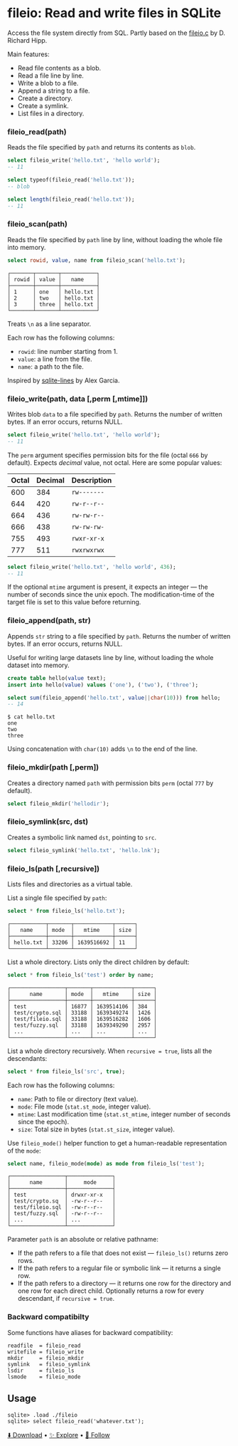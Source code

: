 # fileio: Read and write files in SQLite

Access the file system directly from SQL. Partly based on the [fileio.c](https://sqlite.org/src/file/ext/misc/fileio.c) by D. Richard Hipp.

Main features:

-   Read file contents as a blob.
-   Read a file line by line.
-   Write a blob to a file.
-   Append a string to a file.
-   Create a directory.
-   Create a symlink.
-   List files in a directory.

### fileio_read(path)

Reads the file specified by `path` and returns its contents as `blob`.

```sql
select fileio_write('hello.txt', 'hello world');
-- 11

select typeof(fileio_read('hello.txt'));
-- blob

select length(fileio_read('hello.txt'));
-- 11
```

### fileio_scan(path)

Reads the file specified by `path` line by line, without loading the whole file into memory.

```sql
select rowid, value, name from fileio_scan('hello.txt');
```

```
┌───────┬───────┬───────────┐
│ rowid │ value │   name    │
├───────┼───────┼───────────┤
│ 1     │ one   │ hello.txt │
│ 2     │ two   │ hello.txt │
│ 3     │ three │ hello.txt │
└───────┴───────┴───────────┘
```

Treats `\n` as a line separator.

Each row has the following columns:

-   `rowid`: line number starting from 1.
-   `value`: a line from the file.
-   `name`: a path to the file.

Inspired by [sqlite-lines](https://github.com/asg017/sqlite-lines/) by Alex Garcia.

### fileio_write(path, data [,perm [,mtime]])

Writes blob `data` to a file specified by `path`. Returns the number of written bytes. If an error occurs, returns NULL.

```sql
select fileio_write('hello.txt', 'hello world');
-- 11
```

The `perm` argument specifies permission bits for the file (octal `666` by default). Expects _decimal_ value, not octal. Here are some popular values:

| Octal | Decimal | Description |
| ----- | ------- | ----------- |
| 600   | 384     | `rw-------` |
| 644   | 420     | `rw-r--r--` |
| 664   | 436     | `rw-rw-r--` |
| 666   | 438     | `rw-rw-rw-` |
| 755   | 493     | `rwxr-xr-x` |
| 777   | 511     | `rwxrwxrwx` |

```sql
select fileio_write('hello.txt', 'hello world', 436);
-- 11
```

If the optional `mtime` argument is present, it expects an integer — the number of seconds since the unix epoch. The modification-time of the target file is set to this value before returning.

### fileio_append(path, str)

Appends `str` string to a file specified by `path`. Returns the number of written bytes. If an error occurs, returns NULL.

Useful for writing large datasets line by line, without loading the whole dataset into memory.

```sql
create table hello(value text);
insert into hello(value) values ('one'), ('two'), ('three');

select sum(fileio_append('hello.txt', value||char(10))) from hello;
-- 14
```

```
$ cat hello.txt
one
two
three
```

Using concatenation with `char(10)` adds `\n` to the end of the line.

### fileio_mkdir(path [,perm])

Creates a directory named `path` with permission bits `perm` (octal `777` by default).

```sql
select fileio_mkdir('hellodir');
```

### fileio_symlink(src, dst)

Creates a symbolic link named `dst`, pointing to `src`.

```sql
select fileio_symlink('hello.txt', 'hello.lnk');
```

### fileio_ls(path [,recursive])

Lists files and directories as a virtual table.

List a single file specified by `path`:

```sql
select * from fileio_ls('hello.txt');
```

```
┌───────────┬───────┬────────────┬──────┐
│   name    │ mode  │   mtime    │ size │
├───────────┼───────┼────────────┼──────┤
│ hello.txt │ 33206 │ 1639516692 │ 11   │
└───────────┴───────┴────────────┴──────┘
```

List a whole directory. Lists only the direct children by default:

```sql
select * from fileio_ls('test') order by name;
```

```
┌─────────────────┬───────┬────────────┬──────┐
│      name       │ mode  │   mtime    │ size │
├─────────────────┼───────┼────────────┼──────┤
│ test            │ 16877 │ 1639514106 │ 384  │
│ test/crypto.sql │ 33188 │ 1639349274 │ 1426 │
│ test/fileio.sql │ 33188 │ 1639516282 │ 1606 │
│ test/fuzzy.sql  │ 33188 │ 1639349290 │ 2957 │
│ ...             │ ...   │ ...        │ ...  │
└─────────────────┴───────┴────────────┴──────┘
```

List a whole directory recursively. When `recursive = true`, lists all the descendants:

```sql
select * from fileio_ls('src', true);
```

Each row has the following columns:

-   `name`: Path to file or directory (text value).
-   `mode`: File mode (`stat.st_mode`, integer value).
-   `mtime`: Last modification time (`stat.st_mtime`, integer number of seconds since the epoch).
-   `size`: Total size in bytes (`stat.st_size`, integer value).

Use `fileio_mode()` helper function to get a human-readable representation of the `mode`:

```sql
select name, fileio_mode(mode) as mode from fileio_ls('test');
```

```
┌─────────────────┬──────────────┐
│      name       │     mode     │
├─────────────────┼──────────────┤
│ test            │ drwxr-xr-x   │
│ test/crypto.sq  │ -rw-r--r--   │
│ test/fileio.sql │ -rw-r--r--   │
│ test/fuzzy.sql  │ -rw-r--r--   │
│ ...             │ ...          │
└─────────────────┴──────────────┘
```

Parameter `path` is an absolute or relative pathname:

-   If the path refers to a file that does not exist — `fileio_ls()` returns zero rows.
-   If the path refers to a regular file or symbolic link — it returns a single row.
-   If the path refers to a directory — it returns one row for the directory and one row for each direct child. Optionally returns a row for every descendant, if `recursive = true`.

### Backward compatibilty

Some functions have aliases for backward compatibility:

```
readfile  = fileio_read
writefile = fileio_write
mkdir     = fileio_mkdir
symlink   = fileio_symlink
lsdir     = fileio_ls
lsmode    = fileio_mode
```

## Usage

```
sqlite> .load ./fileio
sqlite> select fileio_read('whatever.txt');
```

[⬇️ Download](https://github.com/nalgeon/sqlean/releases/latest) •
[✨ Explore](https://github.com/nalgeon/sqlean) •
[🚀 Follow](https://twitter.com/ohmypy)
